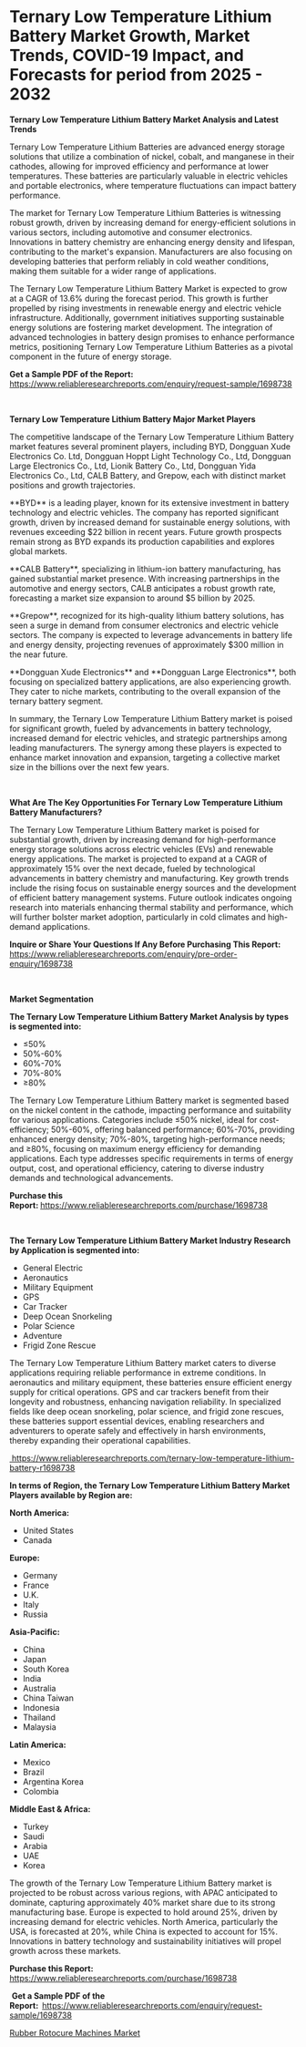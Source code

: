 <p><h1>Ternary Low Temperature Lithium Battery Market Growth, Market Trends, COVID-19 Impact, and Forecasts for period from 2025 - 2032</h1></p><p><strong>Ternary Low Temperature Lithium Battery Market Analysis and Latest Trends</strong></p>
<p><p>Ternary Low Temperature Lithium Batteries are advanced energy storage solutions that utilize a combination of nickel, cobalt, and manganese in their cathodes, allowing for improved efficiency and performance at lower temperatures. These batteries are particularly valuable in electric vehicles and portable electronics, where temperature fluctuations can impact battery performance.</p><p>The market for Ternary Low Temperature Lithium Batteries is witnessing robust growth, driven by increasing demand for energy-efficient solutions in various sectors, including automotive and consumer electronics. Innovations in battery chemistry are enhancing energy density and lifespan, contributing to the market's expansion. Manufacturers are also focusing on developing batteries that perform reliably in cold weather conditions, making them suitable for a wider range of applications.</p><p>The Ternary Low Temperature Lithium Battery Market is expected to grow at a CAGR of 13.6% during the forecast period. This growth is further propelled by rising investments in renewable energy and electric vehicle infrastructure. Additionally, government initiatives supporting sustainable energy solutions are fostering market development. The integration of advanced technologies in battery design promises to enhance performance metrics, positioning Ternary Low Temperature Lithium Batteries as a pivotal component in the future of energy storage.</p></p>
<p><strong>Get a Sample PDF of the Report:&nbsp;</strong> <a href="https://www.reliableresearchreports.com/enquiry/request-sample/1698738?utm_campaign=3252&utm_medium=2&utm_source=Github&utm_content=ia&utm_term=27032025&utm_id=ternary-low-temperature-lithium-battery">https://www.reliableresearchreports.com/enquiry/request-sample/1698738</a></p>
<p>&nbsp;</p>
<p><strong>Ternary Low Temperature Lithium Battery Major Market Players</strong></p>
<p><p>The competitive landscape of the Ternary Low Temperature Lithium Battery market features several prominent players, including BYD, Dongguan Xude Electronics Co. Ltd, Dongguan Hoppt Light Technology Co., Ltd, Dongguan Large Electronics Co., Ltd, Lionik Battery Co., Ltd, Dongguan Yida Electronics Co., Ltd, CALB Battery, and Grepow, each with distinct market positions and growth trajectories.</p><p>**BYD** is a leading player, known for its extensive investment in battery technology and electric vehicles. The company has reported significant growth, driven by increased demand for sustainable energy solutions, with revenues exceeding $22 billion in recent years. Future growth prospects remain strong as BYD expands its production capabilities and explores global markets.</p><p>**CALB Battery**, specializing in lithium-ion battery manufacturing, has gained substantial market presence. With increasing partnerships in the automotive and energy sectors, CALB anticipates a robust growth rate, forecasting a market size expansion to around $5 billion by 2025. </p><p>**Grepow**, recognized for its high-quality lithium battery solutions, has seen a surge in demand from consumer electronics and electric vehicle sectors. The company is expected to leverage advancements in battery life and energy density, projecting revenues of approximately $300 million in the near future.</p><p>**Dongguan Xude Electronics** and **Dongguan Large Electronics**, both focusing on specialized battery applications, are also experiencing growth. They cater to niche markets, contributing to the overall expansion of the ternary battery segment.</p><p>In summary, the Ternary Low Temperature Lithium Battery market is poised for significant growth, fueled by advancements in battery technology, increased demand for electric vehicles, and strategic partnerships among leading manufacturers. The synergy among these players is expected to enhance market innovation and expansion, targeting a collective market size in the billions over the next few years.</p></p>
<p>&nbsp;</p>
<p><strong>What Are The Key Opportunities For Ternary Low Temperature Lithium Battery Manufacturers?</strong></p>
<p><p>The Ternary Low Temperature Lithium Battery market is poised for substantial growth, driven by increasing demand for high-performance energy storage solutions across electric vehicles (EVs) and renewable energy applications. The market is projected to expand at a CAGR of approximately 15% over the next decade, fueled by technological advancements in battery chemistry and manufacturing. Key growth trends include the rising focus on sustainable energy sources and the development of efficient battery management systems. Future outlook indicates ongoing research into materials enhancing thermal stability and performance, which will further bolster market adoption, particularly in cold climates and high-demand applications.</p></p>
<p><strong>Inquire or Share Your Questions If Any Before Purchasing This Report:</strong> <a href="https://www.reliableresearchreports.com/enquiry/pre-order-enquiry/1698738?utm_campaign=3252&utm_medium=2&utm_source=Github&utm_content=ia&utm_term=27032025&utm_id=ternary-low-temperature-lithium-battery">https://www.reliableresearchreports.com/enquiry/pre-order-enquiry/1698738</a></p>
<p>&nbsp;</p>
<p><strong>Market Segmentation</strong></p>
<p><strong>The Ternary Low Temperature Lithium Battery Market Analysis by types is segmented into:</strong></p>
<p><ul><li>≤50%</li><li>50%-60%</li><li>60%-70%</li><li>70%-80%</li><li>≥80%</li></ul></p>
<p><p>The Ternary Low Temperature Lithium Battery market is segmented based on the nickel content in the cathode, impacting performance and suitability for various applications. Categories include ≤50% nickel, ideal for cost-efficiency; 50%-60%, offering balanced performance; 60%-70%, providing enhanced energy density; 70%-80%, targeting high-performance needs; and ≥80%, focusing on maximum energy efficiency for demanding applications. Each type addresses specific requirements in terms of energy output, cost, and operational efficiency, catering to diverse industry demands and technological advancements.</p></p>
<p><strong>Purchase this Report:&nbsp;</strong><a href="https://www.reliableresearchreports.com/purchase/1698738?utm_campaign=3252&utm_medium=2&utm_source=Github&utm_content=ia&utm_term=27032025&utm_id=ternary-low-temperature-lithium-battery">https://www.reliableresearchreports.com/purchase/1698738</a></p>
<p>&nbsp;</p>
<p><strong>The Ternary Low Temperature Lithium Battery Market Industry Research by Application is segmented into:</strong></p>
<p><ul><li>General Electric</li><li>Aeronautics</li><li>Military Equipment</li><li>GPS</li><li>Car Tracker</li><li>Deep Ocean Snorkeling</li><li>Polar Science</li><li>Adventure</li><li>Frigid Zone Rescue</li></ul></p>
<p><p>The Ternary Low Temperature Lithium Battery market caters to diverse applications requiring reliable performance in extreme conditions. In aeronautics and military equipment, these batteries ensure efficient energy supply for critical operations. GPS and car trackers benefit from their longevity and robustness, enhancing navigation reliability. In specialized fields like deep ocean snorkeling, polar science, and frigid zone rescues, these batteries support essential devices, enabling researchers and adventurers to operate safely and effectively in harsh environments, thereby expanding their operational capabilities.</p></p>
<p><a href="https://www.reliableresearchreports.com/ternary-low-temperature-lithium-battery-r1698738?utm_campaign=3252&utm_medium=2&utm_source=Github&utm_content=ia&utm_term=27032025&utm_id=ternary-low-temperature-lithium-battery">&nbsp;https://www.reliableresearchreports.com/ternary-low-temperature-lithium-battery-r1698738</a></p>
<p><strong>In terms of Region, the Ternary Low Temperature Lithium Battery Market Players available by Region are:</strong></p>
<p>
    <p> <strong> North America: </strong>
        <ul>
            <li>United States</li>
            <li>Canada</li>
        </ul>
        </p> 
    <p> <strong> Europe: </strong>
        <ul>
            <li>Germany</li>
            <li>France</li>
            <li>U.K.</li>
            <li>Italy</li>
            <li>Russia</li>
        </ul>
        </p> 
    <p> <strong> Asia-Pacific: </strong>
        <ul>
            <li>China</li>
            <li>Japan</li>
            <li>South Korea</li>
            <li>India</li>
            <li>Australia</li>
            <li>China Taiwan</li>
            <li>Indonesia</li>
            <li>Thailand</li>
            <li>Malaysia</li>
        </ul>
        </p> 
    <p> <strong> Latin America: </strong>
        <ul>
            <li>Mexico</li>
            <li>Brazil</li>
            <li>Argentina Korea</li>
            <li>Colombia</li>
        </ul>
        </p> 
    <p> <strong> Middle East & Africa: </strong>
        <ul>
            <li>Turkey</li>
            <li>Saudi</li>
            <li>Arabia</li>
            <li>UAE</li>
            <li>Korea</li>
        </ul>
    </p>
    </p>
<p><p>The growth of the Ternary Low Temperature Lithium Battery market is projected to be robust across various regions, with APAC anticipated to dominate, capturing approximately 40% market share due to its strong manufacturing base. Europe is expected to hold around 25%, driven by increasing demand for electric vehicles. North America, particularly the USA, is forecasted at 20%, while China is expected to account for 15%. Innovations in battery technology and sustainability initiatives will propel growth across these markets.</p></p>
<p><strong>Purchase this Report: </strong><a href="https://www.reliableresearchreports.com/purchase/1698738?utm_campaign=3252&utm_medium=2&utm_source=Github&utm_content=ia&utm_term=27032025&utm_id=ternary-low-temperature-lithium-battery">https://www.reliableresearchreports.com/purchase/1698738</a></p>
<p>&nbsp;<strong>Get a Sample PDF of the Report:&nbsp;&nbsp;</strong><a href="https://www.reliableresearchreports.com/enquiry/request-sample/1698738?utm_campaign=3252&utm_medium=2&utm_source=Github&utm_content=ia&utm_term=27032025&utm_id=ternary-low-temperature-lithium-battery">https://www.reliableresearchreports.com/enquiry/request-sample/1698738</a></p>
<p><strong></strong></p>
<p><p><a href="https://github.com/wynonachirei9/Market-Research-Report-List-1/blob/main/rubber-rotocure-machines-market.md?utm_campaign=3252&utm_medium=2&utm_source=Github&utm_content=ia&utm_term=27032025&utm_id=ternary-low-temperature-lithium-battery">Rubber Rotocure Machines Market</a></p></p>